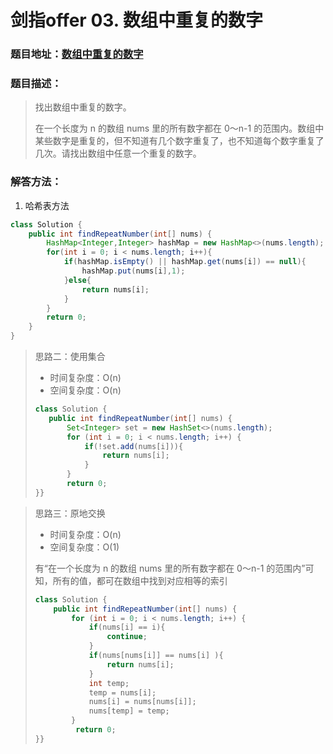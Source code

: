 # 剑指offer 03. 数组中重复的数字

### 题目地址：[数组中重复的数字](https://leetcode-cn.com/problems/shu-zu-zhong-zhong-fu-de-shu-zi-lcof/)



### 题目描述：

>找出数组中重复的数字。
>
>
>在一个长度为 n 的数组 nums 里的所有数字都在 0～n-1 的范围内。数组中某些数字是重复的，但不知道有几个数字重复了，也不知道每个数字重复了几次。请找出数组中任意一个重复的数字。
>



### 解答方法：

1. 哈希表方法

```java
class Solution {
    public int findRepeatNumber(int[] nums) {
        HashMap<Integer,Integer> hashMap = new HashMap<>(nums.length);
        for(int i = 0; i < nums.length; i++){
            if(hashMap.isEmpty() || hashMap.get(nums[i]) == null){
                hashMap.put(nums[i],1);
            }else{
                return nums[i];
            }
        }
        return 0;
    }
}
```

>思路二：使用集合
>
>- 时间复杂度：O(n)
>- 空间复杂度：O(n)
>
>```java
>class Solution {
>    public int findRepeatNumber(int[] nums) {
>        Set<Integer> set = new HashSet<>(nums.length);
>        for (int i = 0; i < nums.length; i++) {
>            if(!set.add(nums[i])){
>                return nums[i];
>            }
>        }
>        return 0;
>}}
>```

> 思路三：原地交换
>
> - 时间复杂度：O(n)
> - 空间复杂度：O(1)
>
> 有“在一个长度为 n 的数组 nums 里的所有数字都在 0～n-1 的范围内”可知，所有的值，都可在数组中找到对应相等的索引
>
> ```java
> class Solution {
>     public int findRepeatNumber(int[] nums) {
>         for (int i = 0; i < nums.length; i++) {
>             if(nums[i] == i){
>                 continue;
>             }
>             if(nums[nums[i]] == nums[i] ){
>                 return nums[i];
>             }
>             int temp;
>             temp = nums[i];
>             nums[i] = nums[nums[i]];
>             nums[temp] = temp;
>         }
>          return 0;
> }}
> ```

